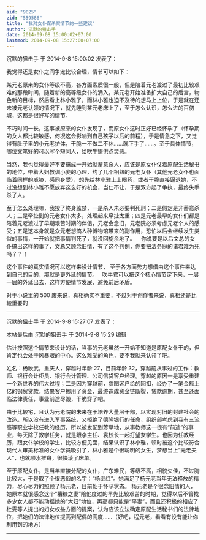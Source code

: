 ```yaml
---
aid: "9025"
zid: "559586"
title: "我对女仆谋杀案情节的一些建议"
author: 沉默的狙击手
date: 2014-09-08 15:00:02+07:00
lastmod: 2014-09-08 15:27:00+07:00
---
```


沉默的狙击手 于 2014-9-8 15:00:02 发表了：

我觉得还是女仆之间争宠比较合理，情节可以如下：

某元老原来的女仆等级不高，各方面素质很一般，但是陪着元老渡过了最初比较艰难的那段时间，随着新的高等级女仆的涌入，某元老开始准备扩大自己的后宫，物色新的目标，然后看上林小雅了，而林小雅也迫不及待的想马上上位，于是就在还未被元老认领的情况下，就先睡到某元老床上了，至于怎么认识，怎么进的百仞城，这都是很好写的情节。

不巧时间一长，这事被原来的女仆发现了，而原女仆这时正好已经怀孕了（怀孕期的女人都比较敏感，何况这会影响到自己孩子以后的前程），于是情急之下，又觉得有肚子里的小元老护体，干脆一不做二不休……就下手了……。至于具体情节，哪位文笔好的可以写个短同人，给吹牛提供点灵感。

当然，我也觉得最好不要搞成一开始就蓄意杀人，应该是原女仆仗着原配生活秘书的地位，带着大妇教训小妾的心理，约了几个相熟的元老女仆（其他元老女仆也面临着同样的威胁，感同身受），想先给林小雅上上眼药，或者干脆直接逼退她，不过没想到林小雅不愿放弃这么好的机会，当仁不让，于是双方起了争执，最终失手杀了人。

至于怎么处理嘛，我投了终身监禁，一是杀人未必要判死刑；二是假定是非蓄意杀人；三是牵扯到的元老女仆太多，处理起来牵扯太重；四是元老最早的女仆们都是陪着元老渡过了早期艰苦时期的伴侣，元老会念旧，元老院必须考虑元老个人的感受；五是这本身就是众元老想搞人种博物馆带来的副作用，恐怕以后会继续发生类似的事情，一开始就把事情判死了，就没回旋余地了。    你说要是以后文总的女仆搞出这样的事了，文总又顾念旧情，有了这个判例，你要把法务庭的诸君难为死吗？？！

这个事件的真实情况可以这样来设计情节， 至于各方面势力想借由这个事件来达到自己的目的，那就是更外延的情节。   吹牛君可以把这个核心情节定下来，一层一层的外延出去，这样方便情节发展，避免前后矛盾。

对于小说里的 500 废来说，真相确实不重要，不过对于创作者来说，真相还是比较重要的

---

沉默的狙击手 于 2014-9-8 15:27:07 发表了：

本帖最后由 沉默的狙击手 于 2014-9-8 15:29 编辑

估计按照这个情节来设计的话，当事的元老虽然一开始不知道是原配女仆干的，但肯定也会处于风暴眼的中心。这么难受的角色，要不我就来认领了吧。

姓名：杨欣武，重庆人，穿越时年龄 27，目前年龄 32，穿越前从事过的工作：教师、银行会计柜员、银行会计管理、公司信贷客户经理。穿越的原因一是享受重建一个新世界的伟大过程；二是因为穿越前，贪图客户给的回扣，经办了一笔金额上亿的钢贸贷款，结果客户挪用了资金，最终造成资金链断裂，贷款逾期，甚至还面临法律责任，事业前途尽毁，干脆穿了吧。

由于比较宅，且认为元老院的未来在于培养大量层干部，以实现对旧的封建社会的改造。所以没有进入军事系统，又拒绝了德隆银行的任命，组织部考虑到我有三流高等职业学校任教的经历，所以被发配到芳草地，从事教师这一很有“前途”的事业，每天除了教学任务，就是跟李主任、袁校长一起打望女学生。也因为任教经历，跟女仆学校的学生，比较方便见面，结果认识了林小雅，顿时被这个比较符合现代人审美标准的女仆学员吸引了，林小雅是个很聪明的女生，梦想当上“元老夫人”，也就顺水推舟，很快滚了床单。

至于原配女仆，是当年直接分配的女仆，广东难民，等级不高，相貌欠佳，不过胸比较大，于是取了个很恶俗的名字：“杨继红”。她满足了杨元老当年无法释放的精力，尽心尽力的照顾了杨元老，目前处于怀孕状态。 杨元老是个很念旧情的人，她原本就很感念这个“糟糠之妻”陪他度过的早先比较艰苦的时期，觉得以后不管找多少女人都不能动摇她的“大妇”地位，再高都只能是“平妻”，而且还积极的相应了杜雯等人提出的妇女权益方面的提案，认为应该立法确定原配生活秘书们的法律地位，把她们的法律地位提高到配偶的高度……（好吧，程元老，看看有没有能让你利用到的地方）

---
